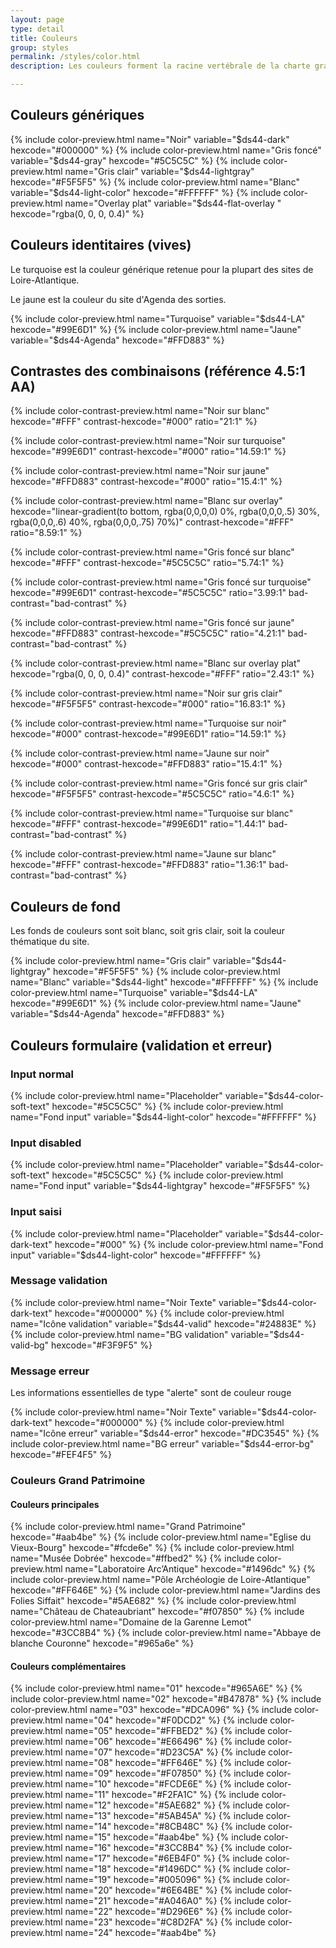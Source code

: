 ```yaml
---
layout: page
type: detail
title: Couleurs
group: styles
permalink: /styles/color.html
description: Les couleurs forment la racine vertébrale de la charte graphique. Elles expriment le ton du site.

---
```



## Couleurs génériques

{% include color-preview.html name="Noir" variable="$ds44-dark" hexcode="#000000" %}
{% include color-preview.html name="Gris foncé" variable="$ds44-gray" hexcode="#5C5C5C" %}
{% include color-preview.html name="Gris clair" variable="$ds44-lightgray" hexcode="#F5F5F5" %}
{% include color-preview.html name="Blanc" variable="$ds44-light-color" hexcode="#FFFFFF" %}
{% include color-preview.html name="Overlay plat" variable="$ds44-flat-overlay " hexcode="rgba(0, 0, 0, 0.4)" %}

## Couleurs identitaires (vives)

Le turquoise est la couleur générique retenue pour la plupart des sites de Loire-Atlantique.

Le jaune est la couleur du site d'Agenda des sorties.

{% include color-preview.html name="Turquoise" variable="$ds44-LA" hexcode="#99E6D1" %}
{% include color-preview.html name="Jaune" variable="$ds44-Agenda" hexcode="#FFD883" %}

## Contrastes des combinaisons (référence 4.5:1 AA)

{% include color-contrast-preview.html name="Noir sur blanc" hexcode="#FFF" contrast-hexcode="#000" ratio="21:1" %}

{% include color-contrast-preview.html name="Noir sur turquoise" hexcode="#99E6D1" contrast-hexcode="#000" ratio="14.59:1" %}

{% include color-contrast-preview.html name="Noir sur jaune" hexcode="#FFD883" contrast-hexcode="#000" ratio="15.4:1" %}

{% include color-contrast-preview.html name="Blanc sur overlay" hexcode="linear-gradient(to bottom, rgba(0,0,0,0) 0%, rgba(0,0,0,.5) 30%, rgba(0,0,0,.6) 40%, rgba(0,0,0,.75) 70%)" contrast-hexcode="#FFF" ratio="8.59:1" %}

{% include color-contrast-preview.html name="Gris foncé sur blanc" hexcode="#FFF" contrast-hexcode="#5C5C5C" ratio="5.74:1" %}

{% include color-contrast-preview.html name="Gris foncé sur turquoise" hexcode="#99E6D1" contrast-hexcode="#5C5C5C" ratio="3.99:1" bad-contrast="bad-contrast" %}

{% include color-contrast-preview.html name="Gris foncé sur jaune" hexcode="#FFD883" contrast-hexcode="#5C5C5C" ratio="4.21:1" bad-contrast="bad-contrast" %}

{% include color-contrast-preview.html name="Blanc sur overlay plat" hexcode="rgba(0, 0, 0, 0.4)" contrast-hexcode="#FFF" ratio="2.43:1" %}

{% include color-contrast-preview.html name="Noir sur gris clair" hexcode="#F5F5F5" contrast-hexcode="#000" ratio="16.83:1" %}

{% include color-contrast-preview.html name="Turquoise sur noir" hexcode="#000" contrast-hexcode="#99E6D1" ratio="14.59:1" %}

{% include color-contrast-preview.html name="Jaune sur noir" hexcode="#000" contrast-hexcode="#FFD883" ratio="15.4:1" %}

{% include color-contrast-preview.html name="Gris foncé sur gris clair" hexcode="#F5F5F5" contrast-hexcode="#5C5C5C" ratio="4.6:1" %}

{% include color-contrast-preview.html name="Turquoise sur blanc" hexcode="#FFF" contrast-hexcode="#99E6D1" ratio="1.44:1" bad-contrast="bad-contrast" %}

{% include color-contrast-preview.html name="Jaune sur blanc" hexcode="#FFF" contrast-hexcode="#FFD883" ratio="1.36:1" bad-contrast="bad-contrast" %}



## Couleurs de fond

Les fonds de couleurs sont soit blanc, soit gris clair, soit la couleur thématique du site.

{% include color-preview.html name="Gris clair" variable="$ds44-lightgray" hexcode="#F5F5F5" %}
{% include color-preview.html name="Blanc" variable="$ds44-light" hexcode="#FFFFFF" %}
{% include color-preview.html name="Turquoise" variable="$ds44-LA" hexcode="#99E6D1" %}
{% include color-preview.html name="Jaune" variable="$ds44-Agenda" hexcode="#FFD883" %}


## Couleurs formulaire (validation et erreur)

### Input normal
{% include color-preview.html name="Placeholder" variable="$ds44-color-soft-text" hexcode="#5C5C5C" %}
{% include color-preview.html name="Fond input" variable="$ds44-light-color" hexcode="#FFFFFF" %}

### Input disabled
{% include color-preview.html name="Placeholder" variable="$ds44-color-soft-text" hexcode="#5C5C5C" %}
{% include color-preview.html name="Fond input" variable="$ds44-lightgray" hexcode="#F5F5F5" %}

### Input saisi
{% include color-preview.html name="Placeholder" variable="$ds44-color-dark-text" hexcode="#000" %}
{% include color-preview.html name="Fond input" variable="$ds44-light-color" hexcode="#FFFFFF" %}

### Message validation
{% include color-preview.html name="Noir Texte" variable="$ds44-color-dark-text" hexcode="#000000" %}
{% include color-preview.html name="Icône validation" variable="$ds44-valid" hexcode="#24883E" %}
{% include color-preview.html name="BG validation" variable="$ds44-valid-bg" hexcode="#F3F9F5" %}

### Message erreur

Les informations essentielles de type "alerte" sont de couleur rouge

{% include color-preview.html name="Noir Texte" variable="$ds44-color-dark-text" hexcode="#000000" %}
{% include color-preview.html name="Icône erreur" variable="$ds44-error" hexcode="#DC3545" %}
{% include color-preview.html name="BG erreur" variable="$ds44-error-bg" hexcode="#FEF4F5" %}


### Couleurs Grand Patrimoine

#### Couleurs principales

{% include color-preview.html name="Grand Patrimoine" hexcode="#aab4be" %}
{% include color-preview.html name="Eglise du Vieux-Bourg" hexcode="#fcde6e" %}
{% include color-preview.html name="Musée Dobrée" hexcode="#ffbed2" %}
{% include color-preview.html name="Laboratoire Arc’Antique" hexcode="#1496dc" %}
{% include color-preview.html name="Pôle Archéologie de Loire-Atlantique" hexcode="#FF646E" %}
{% include color-preview.html name="Jardins des Folies Siffait" hexcode="#5AE682" %}
{% include color-preview.html name="Château de Chateaubriant" hexcode="#f07850" %}
{% include color-preview.html name="Domaine de la Garenne Lemot" hexcode="#3CC8B4" %}
{% include color-preview.html name="Abbaye de blanche Couronne" hexcode="#965a6e" %}

#### Couleurs complémentaires

{% include color-preview.html name="01" hexcode="#965A6E" %}
{% include color-preview.html name="02" hexcode="#B47878" %}
{% include color-preview.html name="03" hexcode="#DCA096" %}
{% include color-preview.html name="04" hexcode="#F0DCD2" %}
{% include color-preview.html name="05" hexcode="#FFBED2" %}
{% include color-preview.html name="06" hexcode="#E66496" %}
{% include color-preview.html name="07" hexcode="#D23C5A" %}
{% include color-preview.html name="08" hexcode="#FF646E" %}
{% include color-preview.html name="09" hexcode="#F07850" %}
{% include color-preview.html name="10" hexcode="#FCDE6E" %}
{% include color-preview.html name="11" hexcode="#F2FA1C" %}
{% include color-preview.html name="12" hexcode="#5AE682" %}
{% include color-preview.html name="13" hexcode="#5AB45A" %}
{% include color-preview.html name="14" hexcode="#8CB48C" %}
{% include color-preview.html name="15" hexcode="#aab4be" %}
{% include color-preview.html name="16" hexcode="#3CC8B4" %}
{% include color-preview.html name="17" hexcode="#6EB4F0" %}
{% include color-preview.html name="18" hexcode="#1496DC" %}
{% include color-preview.html name="19" hexcode="#005096" %}
{% include color-preview.html name="20" hexcode="#6E64BE" %}
{% include color-preview.html name="21" hexcode="#A046A0" %}
{% include color-preview.html name="22" hexcode="#D296E6" %}
{% include color-preview.html name="23" hexcode="#C8D2FA" %}
{% include color-preview.html name="24" hexcode="#aab4be" %}
